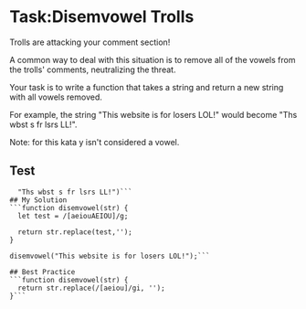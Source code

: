 # Task:Disemvowel Trolls
Trolls are attacking your comment section!

A common way to deal with this situation is to remove all of the vowels from the trolls' comments, neutralizing the threat.

Your task is to write a function that takes a string and return a new string with all vowels removed.

For example, the string "This website is for losers LOL!" would become "Ths wbst s fr lsrs LL!".

Note: for this kata y isn't considered a vowel.
## Test
```Test.assertEquals(disemvowel("This website is for losers LOL!"),
  "Ths wbst s fr lsrs LL!")```
## My Solution
```function disemvowel(str) {
  let test = /[aeiouAEIOU]/g;

  return str.replace(test,'');
}

disemvowel("This website is for losers LOL!");```

## Best Practice
```function disemvowel(str) {
  return str.replace(/[aeiou]/gi, '');
}```